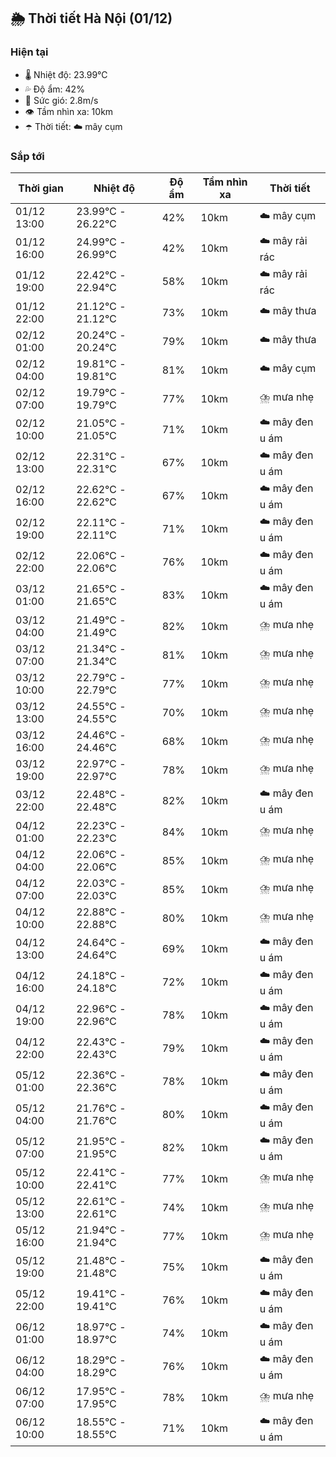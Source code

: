 ## 🌦️ Thời tiết Hà Nội (01/12)

### Hiện tại

- 🌡️ Nhiệt độ: 23.99℃
- 💦 Độ ẩm: 42%
- 💨 Sức gió: 2.8m/s
- 👁️ Tầm nhìn xa: 10km
- ☂️ Thời tiết: ☁️ mây cụm

### Sắp tới

| Thời gian | Nhiệt độ | Độ ẩm | Tầm nhìn xa | Thời tiết |
| --- | --- | --- | --- | --- |
| 01/12 13:00 | 23.99℃ - 26.22℃ | 42% | 10km | ☁️ mây cụm |
| 01/12 16:00 | 24.99℃ - 26.99℃ | 42% | 10km | ☁️ mây rải rác |
| 01/12 19:00 | 22.42℃ - 22.94℃ | 58% | 10km | ☁️ mây rải rác |
| 01/12 22:00 | 21.12℃ - 21.12℃ | 73% | 10km | ☁️ mây thưa |
| 02/12 01:00 | 20.24℃ - 20.24℃ | 79% | 10km | ☁️ mây thưa |
| 02/12 04:00 | 19.81℃ - 19.81℃ | 81% | 10km | ☁️ mây cụm |
| 02/12 07:00 | 19.79℃ - 19.79℃ | 77% | 10km | ⛈️ mưa nhẹ |
| 02/12 10:00 | 21.05℃ - 21.05℃ | 71% | 10km | ☁️ mây đen u ám |
| 02/12 13:00 | 22.31℃ - 22.31℃ | 67% | 10km | ☁️ mây đen u ám |
| 02/12 16:00 | 22.62℃ - 22.62℃ | 67% | 10km | ☁️ mây đen u ám |
| 02/12 19:00 | 22.11℃ - 22.11℃ | 71% | 10km | ☁️ mây đen u ám |
| 02/12 22:00 | 22.06℃ - 22.06℃ | 76% | 10km | ☁️ mây đen u ám |
| 03/12 01:00 | 21.65℃ - 21.65℃ | 83% | 10km | ☁️ mây đen u ám |
| 03/12 04:00 | 21.49℃ - 21.49℃ | 82% | 10km | ⛈️ mưa nhẹ |
| 03/12 07:00 | 21.34℃ - 21.34℃ | 81% | 10km | ⛈️ mưa nhẹ |
| 03/12 10:00 | 22.79℃ - 22.79℃ | 77% | 10km | ⛈️ mưa nhẹ |
| 03/12 13:00 | 24.55℃ - 24.55℃ | 70% | 10km | ⛈️ mưa nhẹ |
| 03/12 16:00 | 24.46℃ - 24.46℃ | 68% | 10km | ⛈️ mưa nhẹ |
| 03/12 19:00 | 22.97℃ - 22.97℃ | 78% | 10km | ⛈️ mưa nhẹ |
| 03/12 22:00 | 22.48℃ - 22.48℃ | 82% | 10km | ☁️ mây đen u ám |
| 04/12 01:00 | 22.23℃ - 22.23℃ | 84% | 10km | ⛈️ mưa nhẹ |
| 04/12 04:00 | 22.06℃ - 22.06℃ | 85% | 10km | ⛈️ mưa nhẹ |
| 04/12 07:00 | 22.03℃ - 22.03℃ | 85% | 10km | ⛈️ mưa nhẹ |
| 04/12 10:00 | 22.88℃ - 22.88℃ | 80% | 10km | ⛈️ mưa nhẹ |
| 04/12 13:00 | 24.64℃ - 24.64℃ | 69% | 10km | ☁️ mây đen u ám |
| 04/12 16:00 | 24.18℃ - 24.18℃ | 72% | 10km | ☁️ mây đen u ám |
| 04/12 19:00 | 22.96℃ - 22.96℃ | 78% | 10km | ☁️ mây đen u ám |
| 04/12 22:00 | 22.43℃ - 22.43℃ | 79% | 10km | ☁️ mây đen u ám |
| 05/12 01:00 | 22.36℃ - 22.36℃ | 78% | 10km | ☁️ mây đen u ám |
| 05/12 04:00 | 21.76℃ - 21.76℃ | 80% | 10km | ☁️ mây đen u ám |
| 05/12 07:00 | 21.95℃ - 21.95℃ | 82% | 10km | ☁️ mây đen u ám |
| 05/12 10:00 | 22.41℃ - 22.41℃ | 77% | 10km | ⛈️ mưa nhẹ |
| 05/12 13:00 | 22.61℃ - 22.61℃ | 74% | 10km | ⛈️ mưa nhẹ |
| 05/12 16:00 | 21.94℃ - 21.94℃ | 77% | 10km | ⛈️ mưa nhẹ |
| 05/12 19:00 | 21.48℃ - 21.48℃ | 75% | 10km | ☁️ mây đen u ám |
| 05/12 22:00 | 19.41℃ - 19.41℃ | 76% | 10km | ☁️ mây đen u ám |
| 06/12 01:00 | 18.97℃ - 18.97℃ | 74% | 10km | ☁️ mây đen u ám |
| 06/12 04:00 | 18.29℃ - 18.29℃ | 76% | 10km | ☁️ mây đen u ám |
| 06/12 07:00 | 17.95℃ - 17.95℃ | 78% | 10km | ⛈️ mưa nhẹ |
| 06/12 10:00 | 18.55℃ - 18.55℃ | 71% | 10km | ☁️ mây đen u ám |
